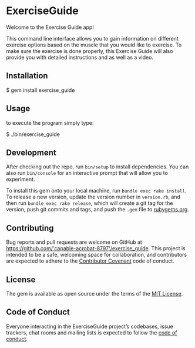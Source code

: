 # ExerciseGuide

Welcome to the Exercise Guide app!

This command line interface allows you to gain information on different exercise options based on the muscle that you would like to exercise. To make sure the exercise is done properly, this Exercise Guide will also provide you with detailed instructions and as well as a video.


## Installation

$ gem install exercise_guide


## Usage

to execute the program simply type:

$ ./bin/exercise_guide

## Development

After checking out the repo, run `bin/setup` to install dependencies. You can also run `bin/console` for an interactive prompt that will allow you to experiment.

To install this gem onto your local machine, run `bundle exec rake install`. To release a new version, update the version number in `version.rb`, and then run `bundle exec rake release`, which will create a git tag for the version, push git commits and tags, and push the `.gem` file to [rubygems.org](https://rubygems.org).

## Contributing

Bug reports and pull requests are welcome on GitHub at https://github.com/'capable-acrobat-8797'/exercise_guide. This project is intended to be a safe, welcoming space for collaboration, and contributors are expected to adhere to the [Contributor Covenant](http://contributor-covenant.org) code of conduct.

## License

The gem is available as open source under the terms of the [MIT License](https://opensource.org/licenses/MIT).

## Code of Conduct

Everyone interacting in the ExerciseGuide project’s codebases, issue trackers, chat rooms and mailing lists is expected to follow the [code of conduct](https://github.com/'capable-acrobat-8797'/exercise_guide/blob/master/CODE_OF_CONDUCT.md).

